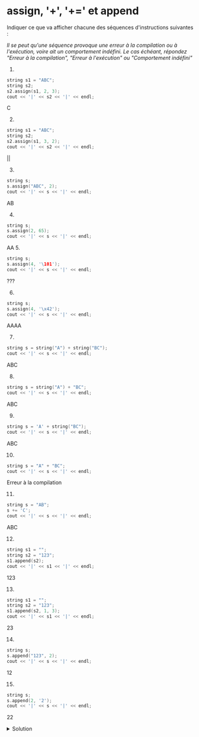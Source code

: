 # assign, '+', '+=' et append

Indiquer ce que va afficher chacune des séquences d'instructions suivantes : 

_Il se peut qu'une séquence provoque une erreur à la compilation ou à l'exécution, voire ait un comportement indéfini. Le cas échéant, répondez "Erreur à la compilation", "Erreur à l'exécution" ou "Comportement indéfini"_




1.
~~~cpp
string s1 = "ABC";
string s2;
s2.assign(s1, 2, 3);
cout << '|' << s2 << '|' << endl;
~~~
C

2.
~~~cpp
string s1 = "ABC";
string s2;
s2.assign(s1, 3, 2);
cout << '|' << s2 << '|' << endl;
~~~
||

3.	
~~~cpp
string s;
s.assign("ABC", 2);
cout << '|' << s << '|' << endl;
~~~
AB

4.	
~~~cpp
string s;
s.assign(2, 65);
cout << '|' << s << '|' << endl;
~~~
AA
5.	
~~~cpp
string s;
s.assign(4, '\101');
cout << '|' << s << '|' << endl;
~~~
???

6.	
~~~cpp
string s;
s.assign(4, '\x42');
cout << '|' << s << '|' << endl;
~~~
AAAA

7.	
~~~cpp
string s = string("A") + string("BC");
cout << '|' << s << '|' << endl;
~~~
ABC

8.	
~~~cpp
string s = string("A") + "BC";
cout << '|' << s << '|' << endl;
~~~
ABC

9.	
~~~cpp
string s = 'A' + string("BC");
cout << '|' << s << '|' << endl;
~~~
ABC

10.	
~~~cpp
string s = "A" + "BC";
cout << '|' << s << '|' << endl;
~~~
Erreur à la compilation

11.	
~~~cpp
string s = "AB";
s += 'C';
cout << '|' << s << '|' << endl;
~~~
ABC

12.	
~~~cpp
string s1 = "";
string s2 = "123";
s1.append(s2);
cout << '|' << s1 << '|' << endl;
~~~
123

13.	
~~~cpp
string s1 = "";
string s2 = "123";
s1.append(s2, 1, 3);
cout << '|' << s1 << '|' << endl;
~~~
23

14.	
~~~cpp
string s;
s.append("123", 2);
cout << '|' << s << '|' << endl;
~~~
12

15.	
~~~cpp
string s;
s.append(2, '2');
cout << '|' << s << '|' << endl;
~~~
22


<details>
<summary>Solution</summary>

1.	|C|
2.	||
3.	|AB|
4.	|AA|
5.	|AAAA|
6.	|BBBB|
7.	|ABC|
8.	|ABC|
9.	|ABC|
10.	Erreur à la compilation
11.	|ABC|
12.	|123|
13.	|23|
14.	|12|
15.	|22|


</details>
